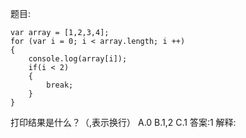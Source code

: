 题目:

    var array = [1,2,3,4];
    for (var i = 0; i < array.length; i ++)
    {
        console.log(array[i]);
        if(i < 2)
        {
            break;
        }
    }
打印结果是什么？（,表示换行）
A.0
B.1,2
C.1
答案:1
解释: